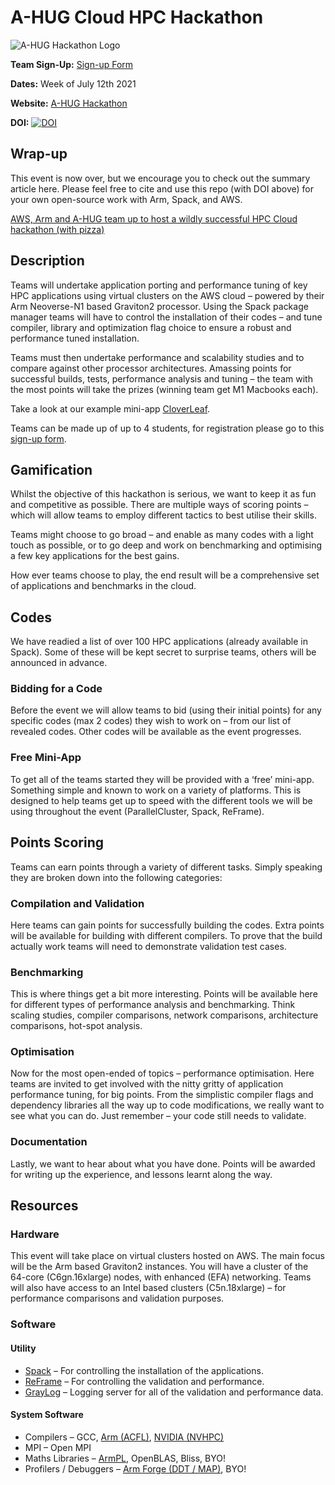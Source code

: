 # A-HUG Cloud HPC Hackathon

![A-HUG Hackathon Logo](https://a-hug.org/wp-content/uploads/2021/05/arm-aws-hackathon.png)

**Team Sign-Up:** [Sign-up Form](https://docs.google.com/forms/d/e/1FAIpQLScQ5Kq3pNgtZVJrKdLQHTOp2xKu0ILyzlgmoGB6pdFZ62uyfg/viewform)

**Dates:** Week of July 12th 2021

**Website:** [A-HUG Hackathon](https://a-hug.org/hackathons/aws-hackathon/)

**DOI:** [![DOI](https://zenodo.org/badge/DOI/10.5281/zenodo.5115938.svg)](https://doi.org/10.5281/zenodo.5115938)

## Wrap-up
This event is now over, but we encourage you to check out the summary article here. Please feel free to cite and use this repo (with DOI above) for your own open-source work with Arm, Spack, and AWS.

[AWS, Arm and A-HUG team up to host a wildly successful HPC Cloud hackathon (with pizza)](https://community.arm.com/arm-community-blogs/b/high-performance-computing-blog/posts/aws-arm-ahug-hpc-cloud-hackathon)

## Description

Teams will undertake application porting and performance tuning of key HPC applications using virtual clusters on the AWS cloud – powered by their Arm Neoverse-N1 based Graviton2 processor. Using the Spack package manager teams will have to control the installation of their codes – and tune compiler, library and optimization flag choice to ensure a robust and performance tuned installation. 

Teams must then undertake performance and scalability studies and to compare against other processor architectures. Amassing points for successful builds, tests, performance analysis and tuning – the team with the most points will take the prizes (winning team get M1 Macbooks each).


Take a look at our example mini-app [CloverLeaf](Tutorials/CloverLeaf/).

Teams can be made up of up to 4 students, for registration please go to this [sign-up form](https://docs.google.com/forms/d/e/1FAIpQLScQ5Kq3pNgtZVJrKdLQHTOp2xKu0ILyzlgmoGB6pdFZ62uyfg/viewform).

## Gamification

Whilst the objective of this hackathon is serious, we want to keep it as fun and competitive as possible. 
There are multiple ways of scoring points – which will allow teams to employ different tactics to best utilise their skills.

Teams might choose to go broad – and enable as many codes with a light touch as possible, or to go deep and work on benchmarking and optimising a few key applications for the best gains.

How ever teams choose to play, the end result will be a comprehensive set of applications and benchmarks in the cloud.

## Codes

We have readied a list of over 100 HPC applications (already available in Spack). Some of these will be kept secret to surprise teams, others will be announced in advance.

### Bidding for a Code

Before the event we will allow teams to bid (using their initial points) for any specific codes (max 2 codes) they wish to work on – from our list of revealed codes. Other codes will be available as the event progresses.

### Free Mini-App

To get all of the teams started they will be provided with a ‘free’ mini-app. Something simple and known to work on a variety of platforms. This is designed to help teams get up to speed with the different tools we will be using throughout the event (ParallelCluster, Spack, ReFrame).

## Points Scoring

Teams can earn points through a variety of different tasks. Simply speaking they are broken down into the following categories:

### Compilation and Validation
Here teams can gain points for successfully building the codes. Extra points will be available for building with different compilers.
To prove that the build actually work teams will need to demonstrate validation test cases.

### Benchmarking
This is where things get a bit more interesting. Points will be available here for different types of performance analysis and benchmarking. Think scaling studies, compiler comparisons, network comparisons, architecture comparisons, hot-spot analysis.

### Optimisation
Now for the most open-ended of topics – performance optimisation. Here teams are invited to get involved with the nitty gritty of application performance tuning, for big points. From the simplistic compiler flags and dependency libraries all the way up to code modifications, we really want to see what you can do. Just remember – your code still needs to validate.

### Documentation 
Lastly, we want to hear about what you have done. Points will be awarded for writing up the experience, and lessons learnt along the way. 

## Resources

### Hardware
This event will take place on virtual clusters hosted on AWS. The main focus will be the Arm based Graviton2 instances. You will have a cluster of the 64-core (C6gn.16xlarge) nodes, with enhanced (EFA) networking.
Teams will also have access to an Intel based clusters (C5n.18xlarge) – for performance comparisons and validation purposes.

### Software

#### Utility
* [Spack](https://github.com/spack/spack) – For controlling the installation of the applications.
* [ReFrame](https://github.com/eth-cscs/reframe) – For controlling the validation and performance.
* [GrayLog](https://www.graylog.org/) – Logging server for all of the validation and performance data.

#### System Software
* Compilers – GCC, [Arm (ACFL)](https://developer.arm.com/tools-and-software/server-and-hpc/compile/arm-compiler-for-linux/resources), [NVIDIA (NVHPC)](https://developer.nvidia.com/hpc-sdk)
* MPI – Open MPI
* Maths Libraries – [ArmPL](https://developer.arm.com/tools-and-software/server-and-hpc/downloads/arm-performance-libraries), OpenBLAS, Bliss, BYO!
* Profilers / Debuggers – [Arm Forge (DDT / MAP)](https://developer.arm.com/tools-and-software/server-and-hpc/downloads/arm-forge), BYO!
